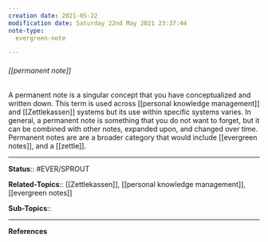 ```yaml
---
creation date: 2021-05-22
modification date: Saturday 22nd May 2021 23:37:44
note-type: 
  evergreen-note

---
```


###### [[permanent note]]

A permanent note is a singular concept that you have conceptualized and written down. This term is used across [[personal knowledge management]] and [[Zettlekassen]] systems but its use within specific systems varies. In general, a permanent note is something that you do not want to forget, but it can be combined with other notes, expanded upon, and changed over time. Permanent notes are are a broader category that would include [[evergreen notes]], and a [[zettle]]. 


---

**Status**:: #EVER/SPROUT  

**Related-Topics**:: [[Zettlekassen]], [[personal knowledge management]], [[evergreen notes]]
	
**Sub-Topics**:: 

---
	
**References**